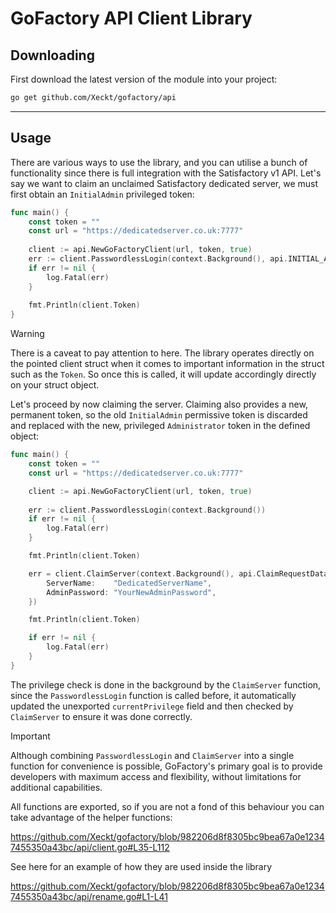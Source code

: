# GoFactory API Client Library

## Downloading

First download the latest version of the module into your project:
```bash
go get github.com/Xeckt/gofactory/api
```
---

## Usage

There are various ways to use the library, and you can utilise a bunch of functionality since there is full integration
with the Satisfactory v1 API. Let's say we want to claim an unclaimed Satisfactory dedicated server, we must first
obtain an `InitialAdmin` privileged token:

```go
func main() {
    const token = ""
    const url = "https://dedicatedserver.co.uk:7777"
	
    client := api.NewGoFactoryClient(url, token, true)
    err := client.PasswordlessLogin(context.Background(), api.INITIAL_ADMIN_PRIVILEGE)
    if err != nil {
        log.Fatal(err)
    }
	
    fmt.Println(client.Token)
}
```
> [!WARNING]
> There is a caveat to pay attention to here. The library operates directly on the pointed client struct when it comes to important
information in the struct such as the `Token`. So once this is called, it will update accordingly directly on your struct
object.

Let's proceed by now claiming the server. Claiming also provides a new, permanent token, so the old `InitialAdmin` permissive
token is discarded and replaced with the new, privileged `Administrator` token in the defined object:

```go
func main() {
    const token = ""
    const url = "https://dedicatedserver.co.uk:7777"

    client := api.NewGoFactoryClient(url, token, true)
	
    err := client.PasswordlessLogin(context.Background())
    if err != nil {
        log.Fatal(err)
    }

    fmt.Println(client.Token)

    err = client.ClaimServer(context.Background(), api.ClaimRequestData{
        ServerName:    "DedicatedServerName",
        AdminPassword: "YourNewAdminPassword",
    })

    fmt.Println(client.Token)

    if err != nil {
        log.Fatal(err)
    }
}
```

The privilege check is done in the background by the `ClaimServer` function, since the `PasswordlessLogin` function is called
before, it automatically updated the unexported `currentPrivilege` field and then checked by `ClaimServer` to ensure it was
done correctly.

> [!IMPORTANT]
> Although combining `PasswordlessLogin` and `ClaimServer` into a single function for convenience is possible,
GoFactory's primary goal is to provide developers with maximum access and flexibility, without limitations for
additional capabilities.


All functions are exported, so if you are not a fond of this behaviour you can take advantage of the helper functions:

https://github.com/Xeckt/gofactory/blob/982206d8f8305bc9bea67a0e12347455350a43bc/api/client.go#L35-L112


See here for an example of how they are used inside the library

https://github.com/Xeckt/gofactory/blob/982206d8f8305bc9bea67a0e12347455350a43bc/api/rename.go#L1-L41

